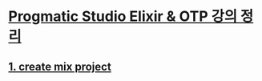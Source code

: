 # [Progmatic Studio Elixir & OTP 강의 정리](https://pragmaticstudio.com/courses/elixir)


## [1. create mix project](/servy/docs/1.create_mix_project.md)



